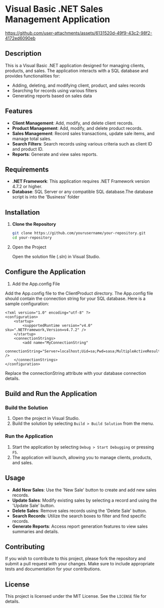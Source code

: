 # Visual Basic .NET Sales Management Application



https://github.com/user-attachments/assets/6131520d-49f9-43c2-98f2-4172ed6090eb


## Description

This is a Visual Basic .NET application designed for managing clients, products, and sales. The application interacts with a SQL database and provides functionalities for:

- Adding, deleting, and modifying client, product, and sales records
- Searching for records using various filters
- Generating reports based on sales data

## Features

- **Client Management**: Add, modify, and delete client records.
- **Product Management**: Add, modify, and delete product records.
- **Sales Management**: Record sales transactions, update sale items, and manage total sales.
- **Search Filters**: Search records using various criteria such as client ID and product ID.
- **Reports**: Generate and view sales reports.

## Requirements

- **.NET Framework**: This application requires .NET Framework version 4.7.2 or higher.
- **Database**: SQL Server or any compatible SQL database.The database script is into the 'Business' folder

## Installation

1. **Clone the Repository**

   ```bash
   git clone https://github.com/yourusername/your-repository.git
   cd your-repository
   ```
2. Open the Project

    Open the solution file (.sln) in Visual Studio.
## Configure the Application
1. Add the App.config File

Add the App.config file to the ClientProduct directory. The App.config file should contain the connection string for your SQL database. Here is a sample configuration:

```
<?xml version="1.0" encoding="utf-8" ?>
<configuration>
    <startup>
        <supportedRuntime version="v4.0" sku=".NETFramework,Version=v4.7.2" />
    </startup>
    <connectionStrings>
        <add name="MyConnectionString"
             connectionString="Server=localhost;Uid=sa;Pwd=sasa;MultipleActiveResultSets=True;Timeout=120;Database=pruebademo;" />
    </connectionStrings>
</configuration>
```
Replace the connectionString attribute with your database connection details.


## Build and Run the Application

### Build the Solution

1. Open the project in Visual Studio.
2. Build the solution by selecting `Build > Build Solution` from the menu.

### Run the Application

1. Start the application by selecting `Debug > Start Debugging` or pressing `F5`.
2. The application will launch, allowing you to manage clients, products, and sales.

## Usage

- **Add New Sales**: Use the 'New Sale' button to create and add new sales records.
- **Update Sales**: Modify existing sales by selecting a record and using the 'Update Sale' button.
- **Delete Sales**: Remove sales records using the 'Delete Sale' button.
- **Search Records**: Utilize the search boxes to filter and find specific records.
- **Generate Reports**: Access report generation features to view sales summaries and details.

## Contributing

If you wish to contribute to this project, please fork the repository and submit a pull request with your changes. Make sure to include appropriate tests and documentation for your contributions.

## License

This project is licensed under the MIT License. See the `LICENSE` file for details.

   
